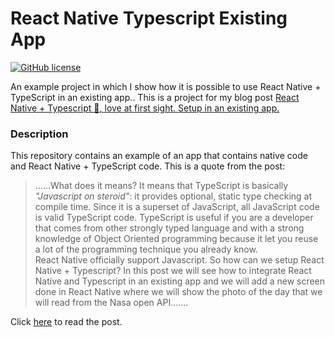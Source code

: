 # React Native Typescript Existing App

[![GitHub license](https://img.shields.io/badge/license-MIT-blue.svg)](https://raw.githubusercontent.com/chicio/React-Native-Typescript-Existing-App/master/LICENSE.md)

An example project in which I show how it is possible to use React Native + TypeScript in an existing app.. This is a
 project for my blog post [React Native + Typescript :purple_heart:, love at first sight. Setup in an existing app.](https://www.fabrizioduroni.it/2018/07/04/react-native-typescript-existing-app.html "React Native + Typescript :purple_heart:, love at first sight. Setup in an existing app") 

### Description

This repository contains an example of an app that contains native code and React Native + TypeScript code. This is a
 quote from the post:

> ......What does it means? It means that TypeScript is basically *"Javascript on steroid"*: it provides optional, 
static type checking at compile time. Since it is a superset of JavaScript, all JavaScript code is valid TypeScript code. 
  TypeScript is useful if you are a developer that comes from other strongly typed language and with a strong knowledge
   of Object Oriented programming because it let you reuse a lot of the programming technique you already know.  
   React Native officially support Javascript. So how can we setup React Native + Typescript? In this post we will see 
   how to integrate React Native and Typescript in an existing app and we will add a new screen done in React Native 
   where we will show the photo of the day that we will read from the Nasa open API.......

Click [here](https://www.fabrizioduroni.it/2018/07/04/react-native-typescript-existing-app.html "React Native + Typescript :purple_heart:, love at first sight. Setup in an existing app") to read the post.
